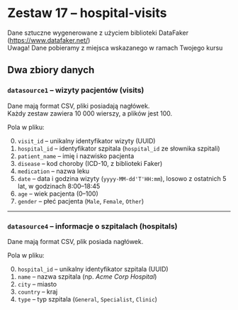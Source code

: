 # Zestaw 17 – hospital-visits

Dane sztuczne wygenerowane z użyciem biblioteki DataFaker (https://www.datafaker.net/)  
Uwaga! Dane pobieramy z miejsca wskazanego w ramach Twojego kursu

## Dwa zbiory danych

### `datasource1` – wizyty pacjentów (visits)

Dane mają format CSV, pliki posiadają nagłówek.  
Każdy zestaw zawiera 10 000 wierszy, a plików jest 100.  

Pola w pliku:

0. `visit_id` – unikalny identyfikator wizyty (UUID)  
1. `hospital_id` – identyfikator szpitala (`hospital_id` ze słownika szpitali)  
2. `patient_name` – imię i nazwisko pacjenta  
3. `disease` – kod choroby (ICD-10, z biblioteki Faker)  
4. `medication` – nazwa leku  
5. `date` – data i godzina wizyty (`yyyy-MM-dd'T'HH:mm`), losowo z ostatnich 5 lat, w godzinach 8:00–18:45  
6. `age` – wiek pacjenta (0–100)  
7. `gender` – płeć pacjenta (`Male`, `Female`, `Other`)  

---

### `datasource4` – informacje o szpitalach (hospitals)

Dane mają format CSV, plik posiada nagłówek.  

Pola w pliku:

0. `hospital_id` – unikalny identyfikator szpitala (UUID)  
1. `name` – nazwa szpitala (np. *Acme Corp Hospital*)  
2. `city` – miasto  
3. `country` – kraj  
4. `type` – typ szpitala (`General`, `Specialist`, `Clinic`)  
